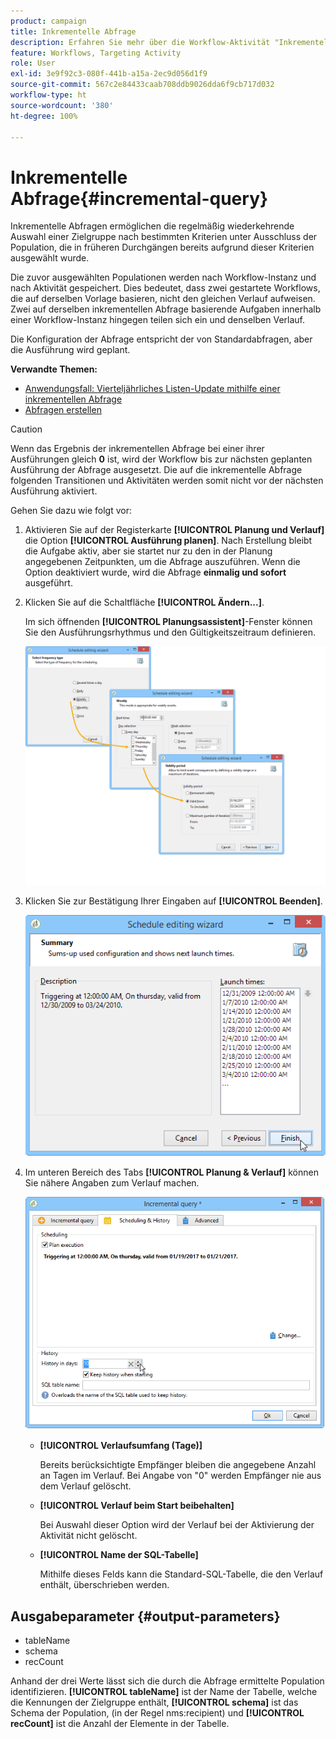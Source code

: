 ```yaml
---
product: campaign
title: Inkrementelle Abfrage
description: Erfahren Sie mehr über die Workflow-Aktivität "Inkrementelle Abfrage".
feature: Workflows, Targeting Activity
role: User
exl-id: 3e9f92c3-080f-441b-a15a-2ec9d056d1f9
source-git-commit: 567c2e84433caab708ddb9026dda6f9cb717d032
workflow-type: ht
source-wordcount: '380'
ht-degree: 100%

---
```


# Inkrementelle Abfrage{#incremental-query}



Inkrementelle Abfragen ermöglichen die regelmäßig wiederkehrende Auswahl einer Zielgruppe nach bestimmten Kriterien unter Ausschluss der Population, die in früheren Durchgängen bereits aufgrund dieser Kriterien ausgewählt wurde.

Die zuvor ausgewählten Populationen werden nach Workflow-Instanz und nach Aktivität gespeichert. Dies bedeutet, dass zwei gestartete Workflows, die auf derselben Vorlage basieren, nicht den gleichen Verlauf aufweisen. Zwei auf derselben inkrementellen Abfrage basierende Aufgaben innerhalb einer Workflow-Instanz hingegen teilen sich ein und denselben Verlauf.

Die Konfiguration der Abfrage entspricht der von Standardabfragen, aber die Ausführung wird geplant.

**Verwandte Themen:**

* [Anwendungsfall: Vierteljährliches Listen-Update mithilfe einer inkrementellen Abfrage](quarterly-list-update.md)
* [Abfragen erstellen](query.md#creating-a-query)

>[!CAUTION]
>
>Wenn das Ergebnis der inkrementellen Abfrage bei einer ihrer Ausführungen gleich **0** ist, wird der Workflow bis zur nächsten geplanten Ausführung der Abfrage ausgesetzt. Die auf die inkrementelle Abfrage folgenden Transitionen und Aktivitäten werden somit nicht vor der nächsten Ausführung aktiviert.

Gehen Sie dazu wie folgt vor:

1. Aktivieren Sie auf der Registerkarte **[!UICONTROL Planung und Verlauf]** die Option **[!UICONTROL Ausführung planen]**. Nach Erstellung bleibt die Aufgabe aktiv, aber sie startet nur zu den in der Planung angegebenen Zeitpunkten, um die Abfrage auszuführen. Wenn die Option deaktiviert wurde, wird die Abfrage **einmalig und sofort** ausgeführt.
1. Klicken Sie auf die Schaltfläche **[!UICONTROL Ändern...]**.

   Im sich öffnenden **[!UICONTROL Planungsassistent]**-Fenster können Sie den Ausführungsrhythmus und den Gültigkeitszeitraum definieren.

   ![](assets/s_user_segmentation_wizard_11.png)

1. Klicken Sie zur Bestätigung Ihrer Eingaben auf **[!UICONTROL Beenden]**.

   ![](assets/s_user_segmentation_wizard_valid.png)

1. Im unteren Bereich des Tabs **[!UICONTROL Planung &amp; Verlauf]** können Sie nähere Angaben zum Verlauf machen.

   ![](assets/edit_request_inc.png)

   * **[!UICONTROL Verlaufsumfang (Tage)]**

     Bereits berücksichtigte Empfänger bleiben die angegebene Anzahl an Tagen im Verlauf. Bei Angabe von &quot;0&quot; werden Empfänger nie aus dem Verlauf gelöscht.

   * **[!UICONTROL Verlauf beim Start beibehalten]**

     Bei Auswahl dieser Option wird der Verlauf bei der Aktivierung der Aktivität nicht gelöscht.

   * **[!UICONTROL Name der SQL-Tabelle]**

     Mithilfe dieses Felds kann die Standard-SQL-Tabelle, die den Verlauf enthält, überschrieben werden.

## Ausgabeparameter {#output-parameters}

* tableName
* schema
* recCount

Anhand der drei Werte lässt sich die durch die Abfrage ermittelte Population identifizieren. **[!UICONTROL tableName]** ist der Name der Tabelle, welche die Kennungen der Zielgruppe enthält, **[!UICONTROL schema]** ist das Schema der Population, (in der Regel nms:recipient) und **[!UICONTROL recCount]** ist die Anzahl der Elemente in der Tabelle.

